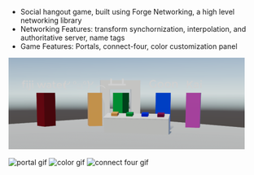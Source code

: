 - Social hangout game, built using Forge Networking, a high level networking library
- Networking Features: transform synchornization, interpolation, and authoritative server, name tags
- Game Features: Portals, connect-four, color customization panel

![Screenshot](https://github.com/dj46563/Goons/blob/master/Memories/Beta.png?raw=true)

![portal gif](https://media.giphy.com/media/C0sZOc8vnGI9nHfwv7/giphy.gif)
![color gif](https://media.giphy.com/media/JfknDBQ21E7Ke2GPH4/giphy.gif)
![connect four gif](https://media.giphy.com/media/75pfkZe3BS2djbSUkN/giphy.gif)
